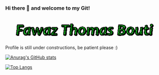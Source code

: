 ### Hi there 👋 and welcome to my Git!

<h1 align="center">
  <img src="text.gif" alt="Fawaz Thomas Bouti" />
</h1>


Profile is still under constructions, be patient please :) 

[![Anurag's GitHub stats](https://github-readme-stats.vercel.app/api?username=Achellous)](https://github.com/anuraghazra/github-readme-stats&theme=merko)

[![Top Langs](https://github-readme-stats.vercel.app/api/top-langs/?username=Achellous&layout=compact)](https://github.com/anuraghazra/github-readme-stats)






<!--
**Achellous/Achellous** is a ✨ _special_ ✨ repository because its `README.md` (this file) appears on your GitHub profile.

Here are some ideas to get you started:

- 🔭 I’m an Application-Developer i work mainly with (Java)
- 🌱 I’m currently learning: Java, Python, Smalltalk

- 📫 How to reach me: Fawaz.thomas.bo@gmail.com
- 😄 Pronouns: We/Us
- ⚡ Fun fact: After the rain comes the sun and after the sun comes the rain again! 

-->
